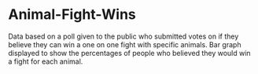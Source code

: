 # Animal-Fight-Wins
Data based on a poll given to the public who submitted votes on if they believe they can win a one on one fight with specific animals. Bar graph displayed to show the percentages of people who believed they would win a fight for each animal.
